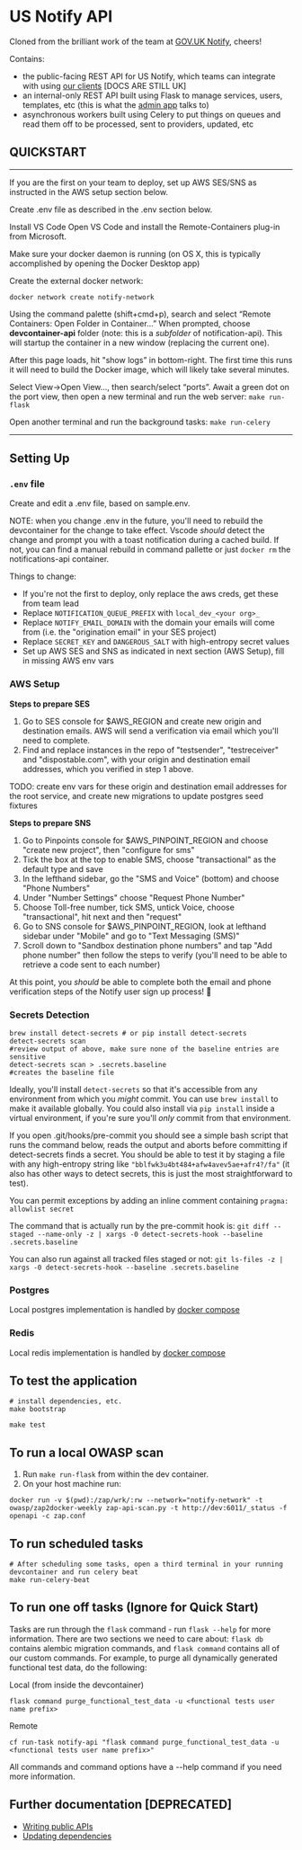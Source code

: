 # US Notify API

Cloned from the brilliant work of the team at [GOV.UK Notify](https://github.com/alphagov/notifications-api), cheers!

Contains:

- the public-facing REST API for US Notify, which teams can integrate with using [our clients](https://www.notifications.service.gov.uk/documentation) [DOCS ARE STILL UK]
- an internal-only REST API built using Flask to manage services, users, templates, etc (this is what the [admin app](http://github.com/18F/notifications-admin) talks to)
- asynchronous workers built using Celery to put things on queues and read them off to be processed, sent to providers, updated, etc

## QUICKSTART
---
If you are the first on your team to deploy, set up AWS SES/SNS as instructed in the AWS setup section below.

Create .env file as described in the .env section below.

Install VS Code
Open VS Code and install the Remote-Containers plug-in from Microsoft.

Make sure your docker daemon is running (on OS X, this is typically accomplished by opening the Docker Desktop app)

Create the external docker network:

`docker network create notify-network`

Using the command palette (shift+cmd+p), search and select “Remote Containers: Open Folder in Container...”
When prompted, choose **devcontainer-api** folder (note: this is a *subfolder* of notification-api). This will startup the container in a new window (replacing the current one).

After this page loads, hit "show logs” in bottom-right. The first time this runs it will need to build the Docker image, which will likely take several minutes.

Select View->Open View..., then search/select “ports”. Await a green dot on the port view, then open a new terminal and run the web server:
`make run-flask`

Open another terminal and run the background tasks:
`make run-celery`

---
## Setting Up

### `.env` file

Create and edit a .env file, based on sample.env.

NOTE: when you change .env in the future, you'll need to rebuild the devcontainer for the change to take effect. Vscode _should_ detect the change and prompt you with a toast notification during a cached build. If not, you can find a manual rebuild in command pallette or just `docker rm` the notifications-api container.

Things to change:

- If you're not the first to deploy, only replace the aws creds, get these from team lead
- Replace `NOTIFICATION_QUEUE_PREFIX` with `local_dev_<your org>_`
- Replace `NOTIFY_EMAIL_DOMAIN` with the domain your emails will come from (i.e. the "origination email" in your SES project)
- Replace `SECRET_KEY` and `DANGEROUS_SALT` with high-entropy secret values
- Set up AWS SES and SNS as indicated in next section (AWS Setup), fill in missing AWS env vars

### AWS Setup

**Steps to prepare SES**

1. Go to SES console for \$AWS_REGION and create new origin and destination emails. AWS will send a verification via email which you'll need to complete.
2. Find and replace instances in the repo of "testsender", "testreceiver" and "dispostable.com", with your origin and destination email addresses, which you verified in step 1 above.

TODO: create env vars for these origin and destination email addresses for the root service, and create new migrations to update postgres seed fixtures

**Steps to prepare SNS**

1. Go to Pinpoints console for \$AWS_PINPOINT_REGION and choose "create new project", then "configure for sms"
2. Tick the box at the top to enable SMS, choose "transactional" as the default type and save
3. In the lefthand sidebar, go the "SMS and Voice" (bottom) and choose "Phone Numbers"
4. Under "Number Settings" choose "Request Phone Number"
5. Choose Toll-free number, tick SMS, untick Voice, choose "transactional", hit next and then "request"
6. Go to SNS console for \$AWS_PINPOINT_REGION, look at lefthand sidebar under "Mobile" and go to "Text Messaging (SMS)"
7. Scroll down to "Sandbox destination phone numbers" and tap "Add phone number" then follow the steps to verify (you'll need to be able to retrieve a code sent to each number)

At this point, you _should_ be able to complete both the email and phone verification steps of the Notify user sign up process! 🎉

### Secrets Detection

```
brew install detect-secrets # or pip install detect-secrets
detect-secrets scan
#review output of above, make sure none of the baseline entries are sensitive
detect-secrets scan > .secrets.baseline
#creates the baseline file
```

Ideally, you'll install `detect-secrets` so that it's accessible from any environment from which you _might_ commit. You can use `brew install` to make it available globally. You could also install via `pip install` inside a virtual environment, if you're sure you'll _only_ commit from that environment.

If you open .git/hooks/pre-commit you should see a simple bash script that runs the command below, reads the output and aborts before committing if detect-secrets finds a secret. You should be able to test it by staging a file with any high-entropy string like `"bblfwk3u4bt484+afw4avev5ae+afr4?/fa"` (it also has other ways to detect secrets, this is just the most straightforward to test).

You can permit exceptions by adding an inline comment containing `pragma: allowlist secret`

The command that is actually run by the pre-commit hook is: `git diff --staged --name-only -z | xargs -0 detect-secrets-hook --baseline .secrets.baseline`

You can also run against all tracked files staged or not: `git ls-files -z | xargs -0 detect-secrets-hook --baseline .secrets.baseline`

### Postgres

Local postgres implementation is handled by [docker compose](https://github.com/18F/notifications-api/blob/main/docker-compose.devcontainer.yml)

### Redis

Local redis implementation is handled by [docker compose](https://github.com/18F/notifications-api/blob/main/docker-compose.devcontainer.yml)

## To test the application

```
# install dependencies, etc.
make bootstrap

make test
```

## To run a local OWASP scan

1. Run `make run-flask` from within the dev container.
2. On your host machine run:

```
docker run -v $(pwd):/zap/wrk/:rw --network="notify-network" -t owasp/zap2docker-weekly zap-api-scan.py -t http://dev:6011/_status -f openapi -c zap.conf
```

## To run scheduled tasks

```
# After scheduling some tasks, open a third terminal in your running devcontainer and run celery beat
make run-celery-beat
```

## To run one off tasks (Ignore for Quick Start)

Tasks are run through the `flask` command - run `flask --help` for more information. There are two sections we need to
care about: `flask db` contains alembic migration commands, and `flask command` contains all of our custom commands. For
example, to purge all dynamically generated functional test data, do the following:

Local (from inside the devcontainer)

```
flask command purge_functional_test_data -u <functional tests user name prefix>
```

Remote

```
cf run-task notify-api "flask command purge_functional_test_data -u <functional tests user name prefix>"
```

All commands and command options have a --help command if you need more information.

## Further documentation [DEPRECATED]

- [Writing public APIs](docs/writing-public-apis.md)
- [Updating dependencies](https://github.com/alphagov/notifications-manuals/wiki/Dependencies)
